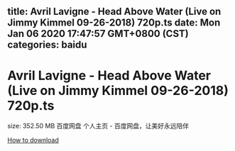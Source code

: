 
title: Avril Lavigne - Head Above Water (Live on Jimmy Kimmel 09-26-2018) 720p.ts
date: Mon Jan 06 2020 17:47:57 GMT+0800 (CST)    
categories: baidu
---

# Avril Lavigne - Head Above Water (Live on Jimmy Kimmel 09-26-2018) 720p.ts
size: 352.50 MB
 百度网盘 个人主页 - 百度网盘，让美好永远陪伴
 

[How to download](https://bpcam.bemobtrk.com/go/2ceec3aa-1ca2-46d6-b9ff-aaa5c184517c?jno=1762)